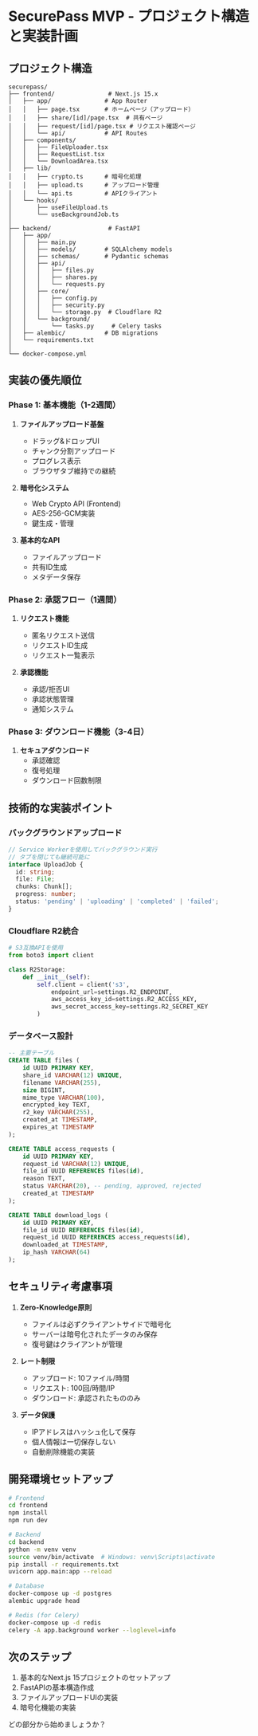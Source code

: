 # SecurePass MVP - プロジェクト構造と実装計画

## プロジェクト構造

```
securepass/
├── frontend/               # Next.js 15.x
│   ├── app/               # App Router
│   │   ├── page.tsx       # ホームページ（アップロード）
│   │   ├── share/[id]/page.tsx  # 共有ページ
│   │   ├── request/[id]/page.tsx # リクエスト確認ページ
│   │   └── api/           # API Routes
│   ├── components/
│   │   ├── FileUploader.tsx
│   │   ├── RequestList.tsx
│   │   └── DownloadArea.tsx
│   ├── lib/
│   │   ├── crypto.ts      # 暗号化処理
│   │   ├── upload.ts      # アップロード管理
│   │   └── api.ts         # APIクライアント
│   └── hooks/
│       ├── useFileUpload.ts
│       └── useBackgroundJob.ts
│
├── backend/                # FastAPI
│   ├── app/
│   │   ├── main.py
│   │   ├── models/        # SQLAlchemy models
│   │   ├── schemas/       # Pydantic schemas
│   │   ├── api/
│   │   │   ├── files.py
│   │   │   ├── shares.py
│   │   │   └── requests.py
│   │   ├── core/
│   │   │   ├── config.py
│   │   │   ├── security.py
│   │   │   └── storage.py  # Cloudflare R2
│   │   └── background/
│   │       └── tasks.py     # Celery tasks
│   ├── alembic/           # DB migrations
│   └── requirements.txt
│
└── docker-compose.yml
```

## 実装の優先順位

### Phase 1: 基本機能（1-2週間）
1. **ファイルアップロード基盤**
   - ドラッグ&ドロップUI
   - チャンク分割アップロード
   - プログレス表示
   - ブラウザタブ維持での継続

2. **暗号化システム**
   - Web Crypto API (Frontend)
   - AES-256-GCM実装
   - 鍵生成・管理

3. **基本的なAPI**
   - ファイルアップロード
   - 共有ID生成
   - メタデータ保存

### Phase 2: 承認フロー（1週間）
1. **リクエスト機能**
   - 匿名リクエスト送信
   - リクエストID生成
   - リクエスト一覧表示

2. **承認機能**
   - 承認/拒否UI
   - 承認状態管理
   - 通知システム

### Phase 3: ダウンロード機能（3-4日）
1. **セキュアダウンロード**
   - 承認確認
   - 復号処理
   - ダウンロード回数制限

## 技術的な実装ポイント

### バックグラウンドアップロード
```typescript
// Service Workerを使用してバックグラウンド実行
// タブを閉じても継続可能に
interface UploadJob {
  id: string;
  file: File;
  chunks: Chunk[];
  progress: number;
  status: 'pending' | 'uploading' | 'completed' | 'failed';
}
```

### Cloudflare R2統合
```python
# S3互換APIを使用
from boto3 import client

class R2Storage:
    def __init__(self):
        self.client = client('s3',
            endpoint_url=settings.R2_ENDPOINT,
            aws_access_key_id=settings.R2_ACCESS_KEY,
            aws_secret_access_key=settings.R2_SECRET_KEY
        )
```

### データベース設計
```sql
-- 主要テーブル
CREATE TABLE files (
    id UUID PRIMARY KEY,
    share_id VARCHAR(12) UNIQUE,
    filename VARCHAR(255),
    size BIGINT,
    mime_type VARCHAR(100),
    encrypted_key TEXT,
    r2_key VARCHAR(255),
    created_at TIMESTAMP,
    expires_at TIMESTAMP
);

CREATE TABLE access_requests (
    id UUID PRIMARY KEY,
    request_id VARCHAR(12) UNIQUE,
    file_id UUID REFERENCES files(id),
    reason TEXT,
    status VARCHAR(20), -- pending, approved, rejected
    created_at TIMESTAMP
);

CREATE TABLE download_logs (
    id UUID PRIMARY KEY,
    file_id UUID REFERENCES files(id),
    request_id UUID REFERENCES access_requests(id),
    downloaded_at TIMESTAMP,
    ip_hash VARCHAR(64)
);
```

## セキュリティ考慮事項

1. **Zero-Knowledge原則**
   - ファイルは必ずクライアントサイドで暗号化
   - サーバーは暗号化されたデータのみ保存
   - 復号鍵はクライアントが管理

2. **レート制限**
   - アップロード: 10ファイル/時間
   - リクエスト: 100回/時間/IP
   - ダウンロード: 承認されたもののみ

3. **データ保護**
   - IPアドレスはハッシュ化して保存
   - 個人情報は一切保存しない
   - 自動削除機能の実装

## 開発環境セットアップ

```bash
# Frontend
cd frontend
npm install
npm run dev

# Backend
cd backend
python -m venv venv
source venv/bin/activate  # Windows: venv\Scripts\activate
pip install -r requirements.txt
uvicorn app.main:app --reload

# Database
docker-compose up -d postgres
alembic upgrade head

# Redis (for Celery)
docker-compose up -d redis
celery -A app.background worker --loglevel=info
```

## 次のステップ

1. 基本的なNext.js 15プロジェクトのセットアップ
2. FastAPIの基本構造作成
3. ファイルアップロードUIの実装
4. 暗号化機能の実装

どの部分から始めましょうか？
